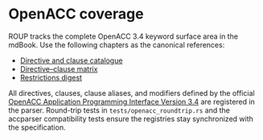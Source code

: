 # OpenACC coverage

ROUP tracks the complete OpenACC 3.4 keyword surface area in the mdBook. Use the
following chapters as the canonical references:

- [Directive and clause catalogue](book/src/openacc/openacc-3-4-directives-clauses.md)
- [Directive–clause matrix](book/src/openacc/openacc-3-4-directive-clause-matrix.md)
- [Restrictions digest](book/src/openacc/openacc-3-4-restrictions.md)

All directives, clauses, clause aliases, and modifiers defined by the official
[OpenACC Application Programming Interface Version 3.4](https://www.openacc.org/sites/default/files/inline-images/Specification/OpenACC-3.4.pdf)
are registered in the parser. Round-trip tests in
`tests/openacc_roundtrip.rs` and the accparser compatibility tests ensure the
registries stay synchronized with the specification.
